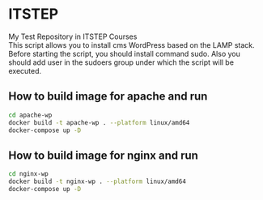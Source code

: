 # ITSTEP

My Test Repository in ITSTEP Courses  
This script allows you to install cms WordPress based on the LAMP stack.  
Before starting the script, you should install command sudo. Also you should add user in the sudoers group under which the script will be executed.

## How to build image for apache and run

```bash
cd apache-wp
docker build -t apache-wp . --platform linux/amd64
docker-compose up -D
```

## How to build image for nginx and run

```bash
cd nginx-wp
docker build -t nginx-wp . --platform linux/amd64
docker-compose up -D
```

